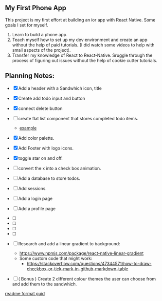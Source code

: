 ## My First Phone App 

This project is my first effort at building an ior app with React Native.  Some goals I set for myself. 
1. Learn to build a phone app.
2. Teach myself how to set up my dev environment and create an app without the help of paid tutorials. (I did watch some videos to help with small aspects of the project).
3. Transfer my knowledge of React to React-Native.  Sruggle through the process of figuring out issues without the help of cookie cutter tutorials.

## Planning Notes:

- [x] Add a header with a Sandwhich icon, title
- [x] Create add todo input and button
- [x] connect delete button
- [ ] create flat list component that stores completed todo items.
    * [example](https://codepen.io/ladyjellington/pen/gNbdZd?editors=0011)
- [x] Add color palette.
- [x] Add Footer with logo icons.
- [x] toggle star on and off.
- [ ] convert the x into a check box animation.
- [ ] Add a database to store todos.
- [ ] Add sessions.
- [ ] Add a login page
- [ ] Add a profile page
- [ ] 
- [ ]
- [ ]
- [ ]

- [ ] Research and add a linear gradient to background:
    * https://www.npmjs.com/package/react-native-linear-gradient
    * Some custom code that might work:
        - https://stackoverflow.com/questions/47344571/how-to-draw-checkbox-or-tick-mark-in-github-markdown-table

- [ ] ( Bonus ) Create 2 different colour themes the user can choose from and add them to the sandwhich.

[readme format guid](https://help.github.com/en/github/writing-on-github/basic-writing-and-formatting-syntax)
